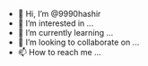 - 👋 Hi, I’m @9990hashir
- 👀 I’m interested in ...
- 🌱 I’m currently learning ...
- 💞️ I’m looking to collaborate on ...
- 📫 How to reach me ...

<!---
9990hashir/9990hashir is a ✨ special ✨ repository because its `README.md` (this file) appears on your GitHub profile.
You can click the Preview link to take a look at your changes.
--->

